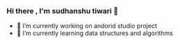 ### Hi there , I'm sudhanshu tiwari 👋


- 🔭 I’m currently working on andorid studio project
- 🌱 I’m currently learning data structures and algorithms


